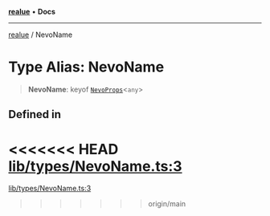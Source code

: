 [**realue**](../README.md) • **Docs**

***

[realue](../README.md) / NevoName

# Type Alias: NevoName

> **NevoName**: keyof [`NevoProps`](NevoProps.md)\<`any`\>

## Defined in

<<<<<<< HEAD
[lib/types/NevoName.ts:3](https://github.com/nevoland/realue/blob/cbce77129663d64110c6eeb5270a3b7841e0b453/lib/types/NevoName.ts#L3)
=======
[lib/types/NevoName.ts:3](https://github.com/nevoland/realue/blob/90be82ca388547f529d338e720e90d4eeb8b3263/lib/types/NevoName.ts#L3)
>>>>>>> origin/main
